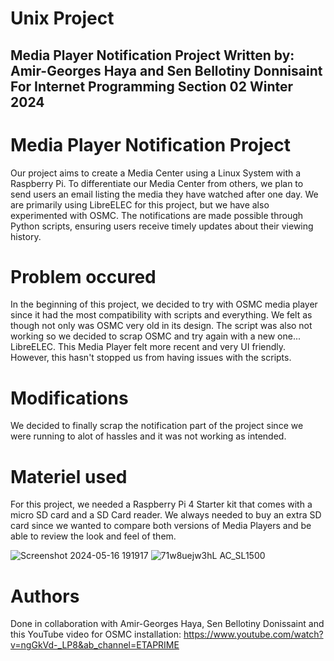 # Unix Project
Media Player Notification Project
Written by: Amir-Georges Haya and Sen Bellotiny Donnisaint
For Internet Programming Section 02 Winter 2024
----------------------------------

# Media Player Notification Project
Our project aims to create a Media Center using a Linux System with a Raspberry Pi. To differentiate our Media Center from others, we plan to send users an email listing the media they have watched after one day. We are primarily using LibreELEC for this project, but we have also experimented with OSMC. The notifications are made possible through Python scripts, ensuring users receive timely updates about their viewing history.

# Problem occured
In the beginning of this project, we decided to try with OSMC media player since it had the most compatibility with scripts and everything. We felt as though not only was OSMC very old in its design. The script was also not working so we decided to scrap OSMC and try again with a new one... LibreELEC. This Media Player felt more recent and very UI friendly. However, this hasn't stopped us from having issues with the scripts.

# Modifications
We decided to finally scrap the notification part of the project since we were running to alot of hassles and it was not working as intended. 



# Materiel used
For this project, we needed a Raspberry Pi 4 Starter kit that comes with a micro SD card and a SD Card reader. We always needed to buy an extra SD card since we wanted to compare both versions of Media Players and be able to review the look and feel of them.

![Screenshot 2024-05-16 191917](https://github.com/AmirGeorgesHaya/Unix_Project/assets/129766673/08cf83a3-fe7d-480f-8aba-06c913f93b48) ![71w8uejw3hL _AC_SL1500_](https://github.com/AmirGeorgesHaya/Unix_Project/assets/129766673/70d1abeb-c3b0-4043-9cd1-dab65bbe6cb0)


# Authors
Done in collaboration with Amir-Georges Haya, Sen Bellotiny Donissaint and this YouTube video for OSMC installation: https://www.youtube.com/watch?v=ngGkVd-_LP8&ab_channel=ETAPRIME


  
